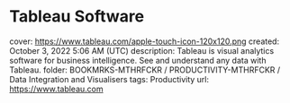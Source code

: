 # Tableau Software

cover: https://www.tableau.com/apple-touch-icon-120x120.png
created: October 3, 2022 5:06 AM (UTC)
description: Tableau is visual analytics software for business intelligence. See and understand any data with Tableau.
folder: BOOKMRKS-MTHRFCKR / PRODUCTIVITY-MTHRFCKR / Data Integration and Visualisers
tags: Productivity
url: https://www.tableau.com